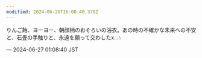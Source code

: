 ```yaml
---
modified: 2024-06-26T16:08:40.370Z
---
```


<p>りんご飴、ヨーヨー、朝顔柄のおそろいの浴衣。あの時の不確かな未来への不安と、石畳の手触りと、永遠を願って交わしたx…💧</p>

&mdash; 2024-06-27 01:08:40 JST

<!-- Original URL: https://mastodon.social/@sakuramochi0/112683785936733600-->
